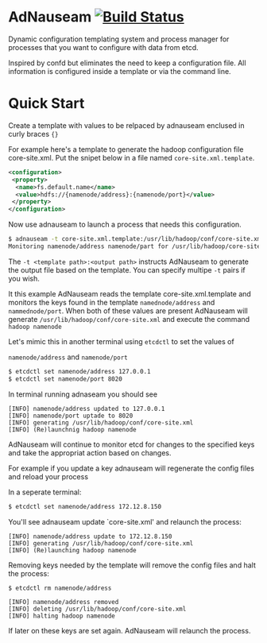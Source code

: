 AdNauseam [![Build Status](https://travis-ci.org/trivio/adnauseam.png)](https://travis-ci.org/srobertson/adnauseam)
=========

Dynamic configuration templating system and process manager for processes that
you want to configure with data from etcd.

Inspired by confd but  eliminates the need to keep a configuration
file. All information is configured inside a template or via the command
line.

Quick Start
===========

Create a template with values to be relpaced by adnauseam enclused
in curly braces `{}`

For example here's a template to generate the hadoop configuration file core-site.xml.
Put the snipet below in a file named `core-site.xml.template`.

```XML
<configuration>
 <property>
  <name>fs.default.name</name>
  <value>hdfs://{namenode/address}:{namenode/port}</value>
 </property>
</configuration>
```

Now use adnauseam to launch a process that needs this configuration.

```Bash
$ adnauseam -t core-site.xml.template:/usr/lib/hadoop/conf/core-site.xml hadoop namednode
Monitoring namenode/address namenode/part for /usr/lib/hadoop/core-site.xml

```

The `-t <template path>:<output path>` instructs AdNauseam to generate the output file
based on the template. You can specify multipe `-t` pairs if you wish.

It this example AdNauseam reads the template core-site.xml.template and monitors
the keys found in the template `namednode/address` and `nammednode/port`. When both
of these values are present AdNauseam will generate `/usr/lib/hadoop/conf/core-site.xml`
and execute the command `hadoop namenode`

Let's mimic this in another terminal using `etcdctl` to set the values of 

`namenode/address` and `namenode/port`

```Bash
$ etcdctl set namenode/address 127.0.0.1
$ etcdctl set namenode/port 8020
```

In terminal running adnaseam you should see

```
[INFO] namenode/address updated to 127.0.0.1
[INFO] namenode/port uptade to 8020
[INFO] generating /usr/lib/hadoop/conf/core-site.xml
[INFO] (Re)launchnig hadoop namenode
```

AdNauseam will continue to monitor etcd for changes to the specified keys
and take the appropriat action based on changes.


For example if you update a key adnauseam will regenerate the config files
and reload your process

In  a seperate terminal:

```Bash
$ etcdctl set namenode/address 172.12.8.150
```

You'll see adnauseam update `core-site.xml' and relaunch the process:

```
[INFO] namenode/address update to 172.12.8.150
[INFO] generating /usr/lib/hadoop/conf/core-site.xml
[INFO] (Re)launching hadoop namenode
```

Removing keys needed by the template will remove the config files
and halt the process:

```Bash
$ etcdctl rm namenode/address
```

```
[INFO] namenode/address removed
[INFO] deleting /usr/lib/hadoop/conf/core-site.xml
[INFO] halting hadoop namenode
```

If later on these keys are set again. AdNauseam will relaunch the process.


